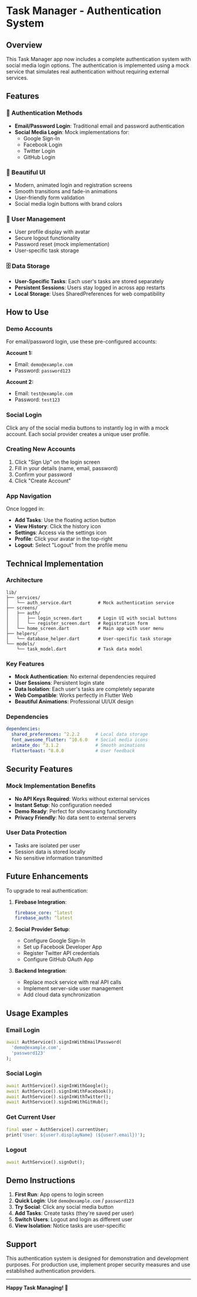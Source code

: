 # Task Manager - Authentication System

## Overview

This Task Manager app now includes a complete authentication system with social media login options. The authentication is implemented using a mock service that simulates real authentication without requiring external services.

## Features

### 🔐 Authentication Methods
- **Email/Password Login**: Traditional email and password authentication
- **Social Media Login**: Mock implementations for:
  - Google Sign-In
  - Facebook Login
  - Twitter Login
  - GitHub Login

### 🎨 Beautiful UI
- Modern, animated login and registration screens
- Smooth transitions and fade-in animations
- User-friendly form validation
- Social media login buttons with brand colors

### 👤 User Management
- User profile display with avatar
- Secure logout functionality
- Password reset (mock implementation)
- User-specific task storage

### 🗄️ Data Storage
- **User-Specific Tasks**: Each user's tasks are stored separately
- **Persistent Sessions**: Users stay logged in across app restarts
- **Local Storage**: Uses SharedPreferences for web compatibility

## How to Use

### Demo Accounts
For email/password login, use these pre-configured accounts:

**Account 1:**
- Email: `demo@example.com`
- Password: `password123`

**Account 2:**
- Email: `test@example.com`
- Password: `test123`

### Social Login
Click any of the social media buttons to instantly log in with a mock account. Each social provider creates a unique user profile.

### Creating New Accounts
1. Click "Sign Up" on the login screen
2. Fill in your details (name, email, password)
3. Confirm your password
4. Click "Create Account"

### App Navigation
Once logged in:
- **Add Tasks**: Use the floating action button
- **View History**: Click the history icon
- **Settings**: Access via the settings icon
- **Profile**: Click your avatar in the top-right
- **Logout**: Select "Logout" from the profile menu

## Technical Implementation

### Architecture
```
lib/
├── services/
│   └── auth_service.dart          # Mock authentication service
├── screens/
│   ├── auth/
│   │   ├── login_screen.dart      # Login UI with social buttons
│   │   └── register_screen.dart   # Registration form
│   └── home_screen.dart           # Main app with user menu
├── helpers/
│   └── database_helper.dart       # User-specific task storage
└── models/
    └── task_model.dart            # Task data model
```

### Key Features
- **Mock Authentication**: No external dependencies required
- **User Sessions**: Persistent login state
- **Data Isolation**: Each user's tasks are completely separate
- **Web Compatible**: Works perfectly in Flutter Web
- **Beautiful Animations**: Professional UI/UX design

### Dependencies
```yaml
dependencies:
  shared_preferences: ^2.2.2      # Local data storage
  font_awesome_flutter: ^10.6.0   # Social media icons
  animate_do: ^3.1.2              # Smooth animations
  fluttertoast: ^8.0.0            # User feedback
```

## Security Features

### Mock Implementation Benefits
- **No API Keys Required**: Works without external services
- **Instant Setup**: No configuration needed
- **Demo Ready**: Perfect for showcasing functionality
- **Privacy Friendly**: No data sent to external servers

### User Data Protection
- Tasks are isolated per user
- Session data is stored locally
- No sensitive information transmitted

## Future Enhancements

To upgrade to real authentication:

1. **Firebase Integration**:
   ```yaml
   firebase_core: ^latest
   firebase_auth: ^latest
   ```

2. **Social Provider Setup**:
   - Configure Google Sign-In
   - Set up Facebook Developer App
   - Register Twitter API credentials
   - Configure GitHub OAuth App

3. **Backend Integration**:
   - Replace mock service with real API calls
   - Implement server-side user management
   - Add cloud data synchronization

## Usage Examples

### Email Login
```dart
await AuthService().signInWithEmailPassword(
  'demo@example.com', 
  'password123'
);
```

### Social Login
```dart
await AuthService().signInWithGoogle();
await AuthService().signInWithFacebook();
await AuthService().signInWithTwitter();
await AuthService().signInWithGitHub();
```

### Get Current User
```dart
final user = AuthService().currentUser;
print('User: ${user?.displayName} (${user?.email})');
```

### Logout
```dart
await AuthService().signOut();
```

## Demo Instructions

1. **First Run**: App opens to login screen
2. **Quick Login**: Use `demo@example.com` / `password123`
3. **Try Social**: Click any social media button
4. **Add Tasks**: Create tasks (they're saved per user)
5. **Switch Users**: Logout and login as different user
6. **View Isolation**: Notice tasks are user-specific

## Support

This authentication system is designed for demonstration and development purposes. For production use, implement proper security measures and use established authentication providers.

---

**Happy Task Managing! 🚀** 